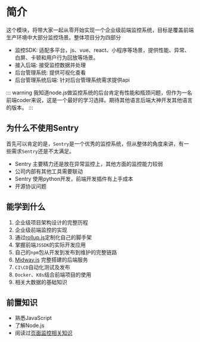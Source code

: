 # 简介

这个模块，将带大家一起从零开始实现一个企业级前端监控系统，目标是覆盖前端生产环境中大部分监控场景。整体项目分为四部分

- 监控SDK: 适配多平台，js、vue、react、小程序等场景，提供性能、异常、白屏、卡顿和用户行为回放等场景。
- 接入后端: 接受监控数据并处理
- 后台管理系统: 提供可视化查看
- 后台管理系统后端: 针对后台管理系统需求提供api

::: warning
  我知道node.js做监控系统的后台肯定有性能和瓶颈问题，但作为一名前端coder来说，这是一个最好的学习选择。期待其他语言后端大神开发其他语言的版本。
:::

## 为什么不使用Sentry

首先可以肯定的是，`Sentry`是一个优秀的监控系统，但从整体的角度来讲，有一些需求`Sentry`还是不太满足。

- Sentry 主要精力还是放在异常监控上，其他方面的监控能力较弱
- 公司内部有其他工具需要联动
- Sentry 使用python开发，前端开发插件有上手成本
- 开源协议问题

## 能学到什么

1. 企业级项目架构设计的完整历程
2. 企业级前端监控的实现
3. 通过[rollup.js](https://rollupjs.org/)定制化自己的脚手架
4. 掌握前端`JSSDK`的实际开发应用
5. 自己的`npm`包从开发到发布到维护的完整链路
6. [Midway.js](https://www.midwayjs.org/) 完整搭建的后端服务
7. `CI\CD`自动化测试及发布
8. `Docker`、`K8s`结合前端项目的使用
9. 相关大数据的基础知识

## 前置知识

- 熟悉JavaScript
- 了解Node.js
- 阅读过[页面监控相关知识](../project/monitor/performance.md)
